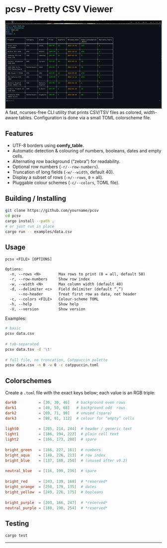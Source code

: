 # pcsv – Pretty CSV Viewer


![image](images/1.png)
A fast, ncurses-free CLI utility that prints CSV/TSV files as colored, width-aware tables.
Configuration is done via a small TOML colorscheme file.

## Features

- UTF-8 borders using **comfy_table**.
- Automatic detection \& colouring of numbers, booleans, dates and empty cells.
- Alternating row background (“zebra”) for readability.
- Optional row numbers (`-r/--row-numbers`).
- Truncation of long fields (`-w/--width`, default 40).
- Display a subset of rows (`-n/--rows`, `0` = all).
- Pluggable colour schemes (`-c/--colors`, TOML file).


## Building / Installing

```bash
git clone https://github.com/yourname/pcsv
cd pcsv
cargo install --path .
# or just run in place
cargo run -- examples/data.csv
```


## Usage

```text
pcsv <FILE> [OPTIONS]

Options:
  -n, --rows <N>        Max rows to print (0 = all, default 50)
  -r, --row-numbers     Show row index
  -w, --width <N>       Max column width (default 40)
  -d, --delimiter <c>   Field delimiter (default “,”)
      --no-header       Treat first row as data, not header
  -c, --colors <FILE>   Colour-scheme TOML
  -h, --help            Show help
  -V, --version         Show version
```

Examples:

```bash
# basic
pcsv data.csv

# tab-separated
pcsv data.tsv -d '\t'

# full file, no truncation, Catppuccin palette
pcsv data.csv -n 0 -w 0 -c catppuccin.toml
```


## Colorschemes

Create a `.toml` file with the exact keys below; each value is an RGB triple:

```toml
dark0          = [30, 30, 46]   # background even rows
dark1          = [49, 50, 68]   # background odd  rows
dark2          = [69, 71, 90]   # unused (spare)
dark3          = [88, 91, 112]  # colour for “empty” cells

light0         = [205, 214, 244]  # header / generic text
light1         = [186, 194, 222]  # plain cell text
light2         = [166, 173, 200]  # spare

bright_green   = [166, 227, 161]  # numbers
bright_aqua    = [148, 226, 213]  # row index
bright_blue    = [137, 180, 250]  # (unused after v0.2)

neutral_blue   = [116, 199, 236]  # spare

bright_red     = [243, 139, 168]  # *reserved*
bright_orange  = [250, 179, 135]  # dates
bright_yellow  = [249, 226, 175]  # booleans

bright_purple  = [203, 166, 247]  # *reserved*
neutral_purple = [180, 190, 254]  # *reserved*
```


## Testing

```bash
cargo test
```

---



